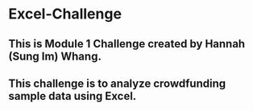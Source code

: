 # Excel-Challenge
## This is Module 1 Challenge created by Hannah (Sung Im) Whang.
## This challenge is to analyze crowdfunding sample data using Excel.
